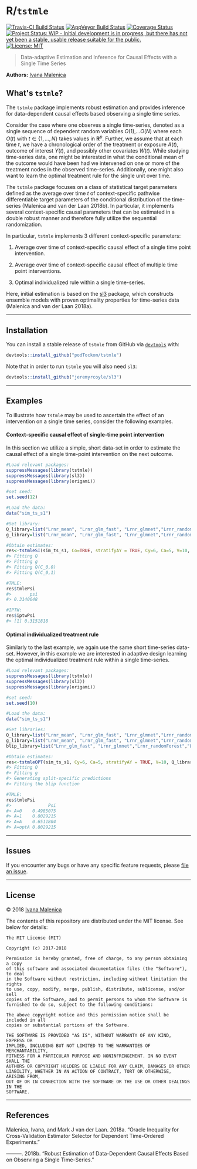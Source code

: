 
<!-- README.md is generated from README.Rmd. Please edit that file -->
R/`tstmle`
==========

[![Travis-CI Build Status](https://travis-ci.org/podTockom/tstmle.svg?branch=master)](https://travis-ci.org/podTockom/tstmle) [![AppVeyor Build Status](https://ci.appveyor.com/api/projects/status/github/podTockom/tstmle?branch=master&svg=true)](https://ci.appveyor.com/project/podTockom/tstmle) [![Coverage Status](https://img.shields.io/codecov/c/github/podTockom/tstmle/master.svg)](https://codecov.io/github/podTockom/tstmle?branch=master) [![Project Status: WIP - Initial development is in progress, but there has not yet been a stable, usable release suitable for the public.](http://www.repostatus.org/badges/latest/wip.svg)](http://www.repostatus.org/#wip) [![License: MIT](https://img.shields.io/badge/License-MIT-yellow.svg)](https://opensource.org/licenses/MIT)

> Data-adaptive Estimation and Inference for Causal Effects with a Single Time Series

**Authors:** [Ivana Malenica](https://github.com/podTockom)

What's `tstmle`?
----------------

The `tstmle` package implements robust estimation and provides inference for data-dependent causal effects based observing a single time series.

Consider the case where one observes a single time-series, denoted as a single sequence of dependent random variables *O*(1),…*O*(*N*) where each *O*(*t*) with *t* ∈ {1, …, *N*} takes values in **R**<sup>*p*</sup>. Further, we assume that at each time *t*, we have a chronological order of the treatment or exposure *A*(*t*), outcome of interest *Y*(*t*), and possibly other covariates *W*(*t*). While studying time-series data, one might be interested in what the conditional mean of the outcome would have been had we intervened on one or more of the treatment nodes in the observed time-series. Additionally, one might also want to learn the optimal treatment rule for the single unit over time.

The `tstmle` package focuses on a class of statistical target parameters defined as the average over time *t* of context-specific pathwise differentiable target parameters of the conditional distribution of the time-series (Malenica and van der Laan 2018b). In particular, it implements several context-specific causal parameters that can be estimated in a double robust manner and therefore fully utilize the sequential randomization.

In particular, `tstmle` implements 3 different context-specific parameters:

1.  Average over time of context-specific causal effect of a single time point intervention.

2.  Average over time of context-specific causal effect of multiple time point interventions.

3.  Optimal individualized rule within a single time-series.

Here, initial estimation is based on the [sl3](https://github.com/jeremyrcoyle/sl3) package, which constructs ensemble models with proven optimality properties for time-series data (Malenica and van der Laan 2018a).

------------------------------------------------------------------------

Installation
------------

You can install a stable release of `tstmle` from GitHub via [`devtools`](https://www.rstudio.com/products/rpackages/devtools/) with:

``` r
devtools::install_github("podTockom/tstmle")
```

Note that in order to run `tstmle` you will also need `sl3`:

``` r
devtools::install_github("jeremyrcoyle/sl3")
```

<!--

In the future, the package will be available from
[CRAN](https://cran.r-project.org/) and can be installed via


```r
install.packages("tstmle")
```

-->

------------------------------------------------------------------------

Examples
--------

To illustrate how `tstmle` may be used to ascertain the effect of an intervention on a single time series, consider the following examples.

#### Context-specific causal effect of single-time point intervention

In this section we utilize a simple, short data-set in order to estimate the causal effect of a single time-point intervention on the next outcome.

``` r
#Load relevant packages:
suppressMessages(library(tstmle))
suppressMessages(library(sl3))
suppressMessages(library(origami))

#set seed:
set.seed(12)

#Load the data:
data("sim_ts_s1")

#Set library:
Q_library=list("Lrnr_mean", "Lrnr_glm_fast", "Lrnr_glmnet","Lrnr_randomForest","Lrnr_xgboost")
g_library=list("Lrnr_mean", "Lrnr_glm_fast", "Lrnr_glmnet","Lrnr_randomForest","Lrnr_xgboost")

#Obtain estimates:
res<-tstmleSI(sim_ts_s1, Co=TRUE, stratifyAY = TRUE, Cy=6, Ca=5, V=10, Q_library, g_library)
#> Fitting Q
#> Fitting g
#> Fitting Q(C_0,0)
#> Fitting Q(C_0,1)

#TMLE:
res$tmlePsi
#>       psi 
#> 0.3140648

#IPTW:
res$iptwPsi
#> [1] 0.3151818
```

#### Optimal individualized treatment rule

Similarly to the last example, we again use the same short time-series data-set. However, in this example we are interested in adaptive design learning the optimal individualized treatment rule within a single time-series.

``` r
#Load relevant packages:
suppressMessages(library(tstmle))
suppressMessages(library(sl3))
suppressMessages(library(origami))

#set seed:
set.seed(10)

#Load the data:
data("sim_ts_s1")

#Set libraries:
Q_library=list("Lrnr_mean", "Lrnr_glm_fast", "Lrnr_glmnet","Lrnr_randomForest","Lrnr_xgboost")
g_library=list("Lrnr_mean", "Lrnr_glm_fast", "Lrnr_glmnet","Lrnr_randomForest","Lrnr_xgboost")
blip_library=list("Lrnr_glm_fast", "Lrnr_glmnet","Lrnr_randomForest","Lrnr_xgboost", "Lrnr_nnls")

#Obtain estimates:
res<-tstmleOPT(sim_ts_s1, Cy=6, Ca=5, stratifyAY = TRUE, V=10, Q_library, g_library, blip_library)
#> Fitting Q
#> Fitting g
#> Generating split-specific predictions
#> Fitting the blip function

#TMLE:
res$tmlePsi
#>              Psi
#> A=0    0.4985075
#> A=1    0.8029215
#> A=A    0.6511804
#> A=optA 0.8029215
```

------------------------------------------------------------------------

Issues
------

If you encounter any bugs or have any specific feature requests, please [file an issue](https://github.com/podTockom/tstmle/issues).

------------------------------------------------------------------------

License
-------

© 2018 [Ivana Malenica](https://github.com/podTockom)

The contents of this repository are distributed under the MIT license. See below for details:

    The MIT License (MIT)

    Copyright (c) 2017-2018

    Permission is hereby granted, free of charge, to any person obtaining a copy
    of this software and associated documentation files (the "Software"), to deal
    in the Software without restriction, including without limitation the rights
    to use, copy, modify, merge, publish, distribute, sublicense, and/or sell
    copies of the Software, and to permit persons to whom the Software is
    furnished to do so, subject to the following conditions:

    The above copyright notice and this permission notice shall be included in all
    copies or substantial portions of the Software.

    THE SOFTWARE IS PROVIDED "AS IS", WITHOUT WARRANTY OF ANY KIND, EXPRESS OR
    IMPLIED, INCLUDING BUT NOT LIMITED TO THE WARRANTIES OF MERCHANTABILITY,
    FITNESS FOR A PARTICULAR PURPOSE AND NONINFRINGEMENT. IN NO EVENT SHALL THE
    AUTHORS OR COPYRIGHT HOLDERS BE LIABLE FOR ANY CLAIM, DAMAGES OR OTHER
    LIABILITY, WHETHER IN AN ACTION OF CONTRACT, TORT OR OTHERWISE, ARISING FROM,
    OUT OF OR IN CONNECTION WITH THE SOFTWARE OR THE USE OR OTHER DEALINGS IN THE
    SOFTWARE.

------------------------------------------------------------------------

References
----------

Malenica, Ivana, and Mark J van der Laan. 2018a. “Oracle Inequality for Cross-Validation Estimator Selector for Dependent Time-Ordered Experiments.”

———. 2018b. “Robust Estimation of Data-Dependent Causal Effects Based on Observing a Single Time-Series.”
